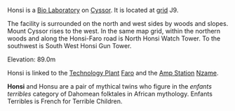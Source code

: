 Honsi is a [Bio Laboratory](Bio_Laboratory.md) on [Cyssor](Cyssor.md). It is
located at [grid](../terminology/Map_grid.md) J9.

The facility is surrounded on the north and west sides by woods and slopes.
Mount Cyssor rises to the west. In the same map grid, within the northern woods
and along the Honsi-Faro road is North Honsi Watch Tower. To the southwest is
South West Honsi Gun Tower.

Elevation: 89.0m

Honsi is linked to the [Technology Plant](../locations/Technology_Plant.md)
[Faro](../facilities/Faro.md) and the [Amp Station](Amp_Station.md)
[Nzame](../facilities/Nzame.md).

**Honsi** and Honsu are a pair of mythical twins who figure in the _enfants
terribles_ category of Dahomean folktales in African mythology. Enfants
Terribles is French for Terrible Children.
